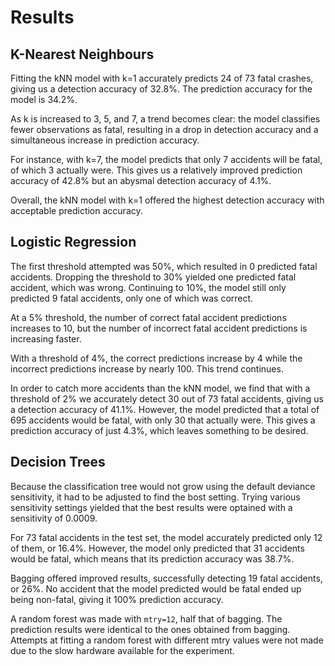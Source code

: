 # Results

## K-Nearest Neighbours

Fitting the kNN model with k=1 accurately predicts 24 of 73 fatal crashes, giving us a detection accuracy of 32.8%. The prediction accuracy for the model is 34.2%.

As k is increased to 3, 5, and 7, a trend becomes clear: the model classifies fewer observations as fatal, resulting in a drop in detection accuracy and a simultaneous increase in prediction accuracy.

For instance, with k=7, the model predicts that only 7 accidents will be fatal, of which 3 actually were. This gives us a relatively improved prediction accuracy of 42.8% but an abysmal detection accuracy of 4.1%.

Overall, the kNN model with k=1 offered the highest detection accuracy with acceptable prediction accuracy.

## Logistic Regression

The first threshold attempted was 50%, which resulted in 0 predicted fatal accidents. Dropping the threshold to 30% yielded one predicted fatal accident, which was wrong. Continuing to 10%, the model still only predicted 9 fatal accidents, only one of which was correct.

At a 5% threshold, the number of correct fatal accident predictions increases to 10, but the number of incorrect fatal accident predictions is increasing faster.

With a threshold of 4%, the correct predictions increase by 4 while the incorrect predictions increase by nearly 100. This trend continues.

In order to catch more accidents than the kNN model, we find that with a threshold of 2% we accurately detect 30 out of 73 fatal accidents, giving us a detection accuracy of 41.1%. However, the model predicted that a total of 695 accidents would be fatal, with only 30 that actually were. This gives a prediction accuracy of just 4.3%, which leaves something to be desired.

## Decision Trees

Because the classification tree would not grow using the default deviance sensitivity, it had to be adjusted to find the bost setting. Trying various sensitivity settings yielded that the best results were optained with a sensitivity of 0.0009.

For 73 fatal accidents in the test set, the model accurately predicted only 12 of them, or 16.4%. However, the model only predicted that 31 accidents would be fatal, which means that its prediction accuracy was 38.7%.

Bagging offered improved results, successfully detecting 19 fatal accidents, or 26%. No accident that the model predicted would be fatal ended up being non-fatal, giving it 100% prediction accuracy.

A random forest was made with `mtry=12`, half that of bagging. The prediction results were identical to the ones obtained from bagging. Attempts at fitting a random forest with different mtry values were not made due to the slow hardware available for the experiment.